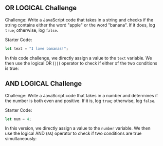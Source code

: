## OR LOGICAL Challenge

Challenge:
Write a JavaScript code that takes in a string and checks if the string contains either the word "apple" or the word "banana". If it does, log `true`; otherwise, log `false`.

Starter Code:

```javascript
let text = "I love bananas!";
```

In this code challenge, we directly assign a value to the `text` variable. We then use the logical OR (`||`) operator to check if either of the two conditions is true:

## AND LOGICAL Challenge

Challenge:
Write a JavaScript code that takes in a number and determines if the number is both even and positive. If it is, log `true`; otherwise, log `false`.

Starter Code:

```javascript
let num = 4;
```

In this version, we directly assign a value to the `number` variable. We then use the logical AND (`&&`) operator to check if two conditions are true simultaneously:
